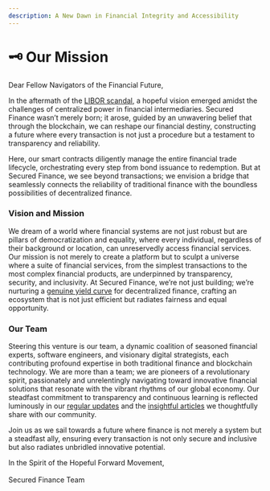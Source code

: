 ```yaml
---
description: A New Dawn in Financial Integrity and Accessibility
---
```


# 🗝️ Our Mission

Dear Fellow Navigators of the Financial Future,

In the aftermath of the [LIBOR scandal](https://en.wikipedia.org/wiki/Libor_scandal), a hopeful vision emerged amidst the challenges of centralized power in financial intermediaries. Secured Finance wasn’t merely born; it arose, guided by an unwavering belief that through the blockchain, we can reshape our financial destiny, constructing a future where every transaction is not just a procedure but a testament to transparency and reliability.

Here, our smart contracts diligently manage the entire financial trade lifecycle, orchestrating every step from bond issuance to redemption. But at Secured Finance, we see beyond transactions; we envision a bridge that seamlessly connects the reliability of traditional finance with the boundless possibilities of decentralized finance.

### **Vision and Mission**

We dream of a world where financial systems are not just robust but are pillars of democratization and equality, where every individual, regardless of their background or location, can unreservedly access financial services. Our mission is not merely to create a platform but to sculpt a universe where a suite of financial services, from the simplest transactions to the most complex financial products, are underpinned by transparency, security, and inclusivity. At Secured Finance, we’re not just building; we’re nurturing a [genuine yield curve](https://stg.secured.finance/dashboard/) for decentralized finance, crafting an ecosystem that is not just efficient but radiates fairness and equal opportunity.

### **Our Team**

Steering this venture is our team, a dynamic coalition of seasoned financial experts, software engineers, and visionary digital strategists, each contributing profound expertise in both traditional finance and blockchain technology. We are more than a team; we are pioneers of a revolutionary spirit, passionately and unrelentingly navigating toward innovative financial solutions that resonate with the vibrant rhythms of our global economy. Our steadfast commitment to transparency and continuous learning is reflected luminously in our [regular updates](https://twitter.com/secured_fi) and the [insightful articles](https://medium.com/secured-finance) we thoughtfully share with our community.

Join us as we sail towards a future where finance is not merely a system but a steadfast ally, ensuring every transaction is not only secure and inclusive but also radiates unbridled innovative potential.

In the Spirit of the Hopeful Forward Movement,\
\
Secured Finance Team

